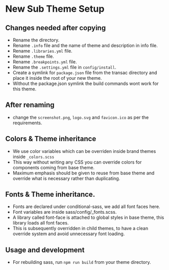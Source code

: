 # New Sub Theme Setup

## Changes needed after copying

* Rename the directory.
* Rename `.info` file and the name of theme and description in info file.
* Rename `.libraries.yml` file.
* Rename `.theme` file.
* Rename `.breakpoints.yml` file.
* Rename the `.settings.yml` file in `config/install`.
* Create a symlink for `package.json` file from the transac directory and place it inside the root of your new theme.
* Without the package.json symlink the build commands wont work for this theme.

## After renaming

* change the `screenshot.png`, `logo.svg` and `favicon.ico` as per the
requirements.

## Colors & Theme inheritance

* We use color variables which can be overriden inside brand themes inside
`_colors.scss`
* This way without writing any CSS you can override colors for components coming
 from base theme.
* Maximum emphasis should be given to reuse from base theme and override what is
 necessary rather than duplicating.

## Fonts & Theme inheritance.

* Fonts are declared under conditional-sass, we add all font faces here.
* Font variables are inside sass/config/_fonts.scss.
* A library called font-face is attached to global styles in base theme, this library loads all font faces.
* This is subsequently overridden in child themes, to have a clean override system and avoid unnecessary font loading.

## Usage and development

* For rebuilding sass, run `npm run build` from your theme directory.
